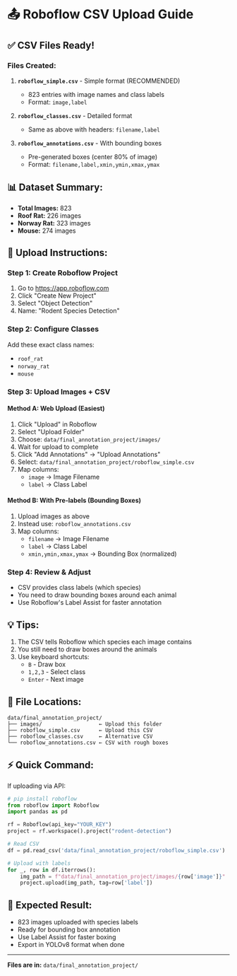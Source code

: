 # 📤 Roboflow CSV Upload Guide

## ✅ CSV Files Ready!

### Files Created:
1. **`roboflow_simple.csv`** - Simple format (RECOMMENDED)
   - 823 entries with image names and class labels
   - Format: `image,label`

2. **`roboflow_classes.csv`** - Detailed format
   - Same as above with headers: `filename,label`

3. **`roboflow_annotations.csv`** - With bounding boxes
   - Pre-generated boxes (center 80% of image)
   - Format: `filename,label,xmin,ymin,xmax,ymax`

## 📊 Dataset Summary:
- **Total Images:** 823
- **Roof Rat:** 226 images
- **Norway Rat:** 323 images
- **Mouse:** 274 images

## 🚀 Upload Instructions:

### Step 1: Create Roboflow Project
1. Go to https://app.roboflow.com
2. Click "Create New Project"
3. Select "Object Detection"
4. Name: "Rodent Species Detection"

### Step 2: Configure Classes
Add these exact class names:
- `roof_rat`
- `norway_rat`
- `mouse`

### Step 3: Upload Images + CSV

#### Method A: Web Upload (Easiest)
1. Click "Upload" in Roboflow
2. Select "Upload Folder"
3. Choose: `data/final_annotation_project/images/`
4. Wait for upload to complete
5. Click "Add Annotations" → "Upload Annotations"
6. Select: `data/final_annotation_project/roboflow_simple.csv`
7. Map columns:
   - `image` → Image Filename
   - `label` → Class Label

#### Method B: With Pre-labels (Bounding Boxes)
1. Upload images as above
2. Instead use: `roboflow_annotations.csv`
3. Map columns:
   - `filename` → Image Filename
   - `label` → Class Label
   - `xmin,ymin,xmax,ymax` → Bounding Box (normalized)

### Step 4: Review & Adjust
- CSV provides class labels (which species)
- You need to draw bounding boxes around each animal
- Use Roboflow's Label Assist for faster annotation

## 💡 Tips:
1. The CSV tells Roboflow which species each image contains
2. You still need to draw boxes around the animals
3. Use keyboard shortcuts:
   - `B` - Draw box
   - `1,2,3` - Select class
   - `Enter` - Next image

## 📁 File Locations:
```
data/final_annotation_project/
├── images/                  ← Upload this folder
├── roboflow_simple.csv      ← Upload this CSV
├── roboflow_classes.csv     ← Alternative CSV
└── roboflow_annotations.csv ← CSV with rough boxes
```

## ⚡ Quick Command:
If uploading via API:
```python
# pip install roboflow
from roboflow import Roboflow
import pandas as pd

rf = Roboflow(api_key="YOUR_KEY")
project = rf.workspace().project("rodent-detection")

# Read CSV
df = pd.read_csv('data/final_annotation_project/roboflow_simple.csv')

# Upload with labels
for _, row in df.iterrows():
    img_path = f"data/final_annotation_project/images/{row['image']}"
    project.upload(img_path, tag=row['label'])
```

## 🎯 Expected Result:
- 823 images uploaded with species labels
- Ready for bounding box annotation
- Use Label Assist for faster boxing
- Export in YOLOv8 format when done

---
**Files are in:** `data/final_annotation_project/`